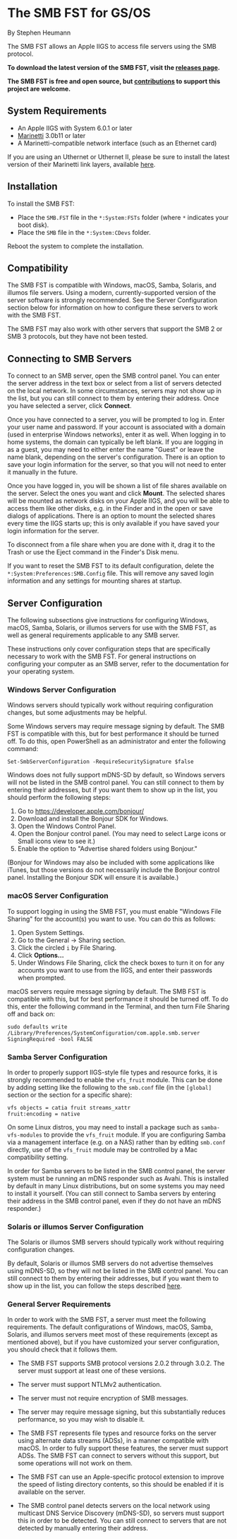 The SMB FST for GS/OS
=====================
By Stephen Heumann

The SMB FST allows an Apple IIGS to access file servers using the SMB protocol.

__To download the latest version of the SMB FST, visit the [releases page][1].__

__The SMB FST is free and open source, but [contributions][2] to support this project are welcome.__

[1]: https://github.com/sheumann/smbfst/releases
[2]: https://github.com/sponsors/sheumann?frequency=one-time


System Requirements
-------------------
* An Apple IIGS with System 6.0.1 or later
* [Marinetti][3] 3.0b11 or later
* A Marinetti-compatible network interface (such as an Ethernet card)

If you are using an Uthernet or Uthernet II, please be sure to install the latest version of their Marinetti link layers, available [here][4].

[3]: http://www.apple2.org/marinetti/
[4]: https://speccie.uk/software/marinetti-link-layers/


Installation
------------
To install the SMB FST:

* Place the `SMB.FST` file in the `*:System:FSTs` folder (where `*` indicates your boot disk).
* Place the `SMB` file in the `*:System:CDevs` folder.

Reboot the system to complete the installation.


Compatibility
-------------
The SMB FST is compatible with Windows, macOS, Samba, Solaris, and illumos file servers. Using a modern, currently-supported version of the server software is strongly recommended. See the Server Configuration section below for information on how to configure these servers to work with the SMB FST.

The SMB FST may also work with other servers that support the SMB 2 or SMB 3 protocols, but they have not been tested.


Connecting to SMB Servers
-------------------------
To connect to an SMB server, open the SMB control panel. You can enter the server address in the text box or select from a list of servers detected on the local network. In some circumstances, servers may not show up in the list, but you can still connect to them by entering their address. Once you have selected a server, click __Connect__.

Once you have connected to a server, you will be prompted to log in. Enter your user name and password. If your account is associated with a domain (used in enterprise Windows networks), enter it as well. When logging in to home systems, the domain can typically be left blank. If you are logging in as a guest, you may need to either enter the name "Guest" or leave the name blank, depending on the server's configuration. There is an option to save your login information for the server, so that you will not need to enter it manually in the future.

Once you have logged in, you will be shown a list of file shares available on the server. Select the ones you want and click __Mount__. The selected shares will be mounted as network disks on your Apple IIGS, and you will be able to access them like other disks, e.g. in the Finder and in the open or save dialogs of applications. There is an option to mount the selected shares every time the IIGS starts up; this is only available if you have saved your login information for the server.

To disconnect from a file share when you are done with it, drag it to the Trash or use the Eject command in the Finder's Disk menu.

If you want to reset the SMB FST to its default configuration, delete the `*:System:Preferences:SMB.Config` file. This will remove any saved login information and any settings for mounting shares at startup.


Server Configuration
--------------------
The following subsections give instructions for configuring Windows, macOS, Samba, Solaris, or illumos servers for use with the SMB FST, as well as general requirements applicable to any SMB server.

These instructions only cover configuration steps that are specifically necessary to work with the SMB FST. For general instructions on configuring your computer as an SMB server, refer to the documentation for your operating system.


### Windows Server Configuration

Windows servers should typically work without requiring configuration changes, but some adjustments may be helpful.

Some Windows servers may require message signing by default. The SMB FST is compatible with this, but for best performance it should be turned off. To do this, open PowerShell as an administrator and enter the following command:

    Set-SmbServerConfiguration -RequireSecuritySignature $false

Windows does not fully support mDNS-SD by default, so Windows servers will not be listed in the SMB control panel. You can still connect to them by entering their addresses, but if you want them to show up in the list, you should perform the following steps:

1. Go to https://developer.apple.com/bonjour/
2. Download and install the Bonjour SDK for Windows.
3. Open the Windows Control Panel.
4. Open the Bonjour control panel. (You may need to select Large icons or Small icons view to see it.)
5. Enable the option to "Advertise shared folders using Bonjour."

(Bonjour for Windows may also be included with some applications like iTunes, but those versions do not necessarily include the Bonjour control panel. Installing the Bonjour SDK will ensure it is available.)


### macOS Server Configuration

To support logging in using the SMB FST, you must enable "Windows File Sharing" for the account(s) you want to use. You can do this as follows:

1. Open System Settings.
2. Go to the General -> Sharing section.
3. Click the circled `i` by File Sharing.
4. Click __Options...__
5. Under Windows File Sharing, click the check boxes to turn it on for any accounts you want to use from the IIGS, and enter their passwords when prompted.

macOS servers require message signing by default. The SMB FST is compatible with this, but for best performance it should be turned off. To do this, enter the following command in the Terminal, and then turn File Sharing off and back on:

    sudo defaults write /Library/Preferences/SystemConfiguration/com.apple.smb.server SigningRequired -bool FALSE


### Samba Server Configuration

In order to properly support IIGS-style file types and resource forks, it is strongly recommended to enable the `vfs_fruit` module. This can be done by adding setting like the following to the `smb.conf` file (in the `[global]` section or the section for a specific share):

    vfs objects = catia fruit streams_xattr
    fruit:encoding = native

On some Linux distros, you may need to install a package such as `samba-vfs-modules` to provide the `vfs_fruit` module. If you are configuring Samba via a management interface (e.g. on a NAS) rather than by editing `smb.conf` directly, use of the `vfs_fruit` module may be controlled by a Mac compatibility setting.

In order for Samba servers to be listed in the SMB control panel, the server system must be running an mDNS responder such as Avahi. This is installed by default in many Linux distributions, but on some systems you may need to install it yourself. (You can still connect to Samba servers by entering their address in the SMB control panel, even if they do not have an mDNS responder.)


### Solaris or illumos Server Configuration

The Solaris or illumos SMB servers should typically work without requiring configuration changes.

By default, Solaris or illumos SMB servers do not advertise themselves using mDNS-SD, so they will not be listed in the SMB control panel. You can still connect to them by entering their addresses, but if you want them to show up in the list, you can follow the steps described [here][5].

[5]: https://www.tumfatig.net/2023/smb-shares-using-omnios-zones-and-zfs/#announce-the-smb-service


### General Server Requirements

In order to work with the SMB FST, a server must meet the following requirements. The default configurations of Windows, macOS, Samba, Solaris, and illumos servers meet most of these requirements (except as mentioned above), but if you have customized your server configuration, you should check that it follows them.

* The SMB FST supports SMB protocol versions 2.0.2 through 3.0.2. The server must support at least one of these versions.

* The server must support NTLMv2 authentication.

* The server must not require encryption of SMB messages.

* The server may require message signing, but this substantially reduces performance, so you may wish to disable it.

* The SMB FST represents file types and resource forks on the server using alternate data streams (ADSs), in a manner compatible with macOS. In order to fully support these features, the server must support ADSs. The SMB FST can connect to servers without this support, but some operations will not work on them.

* The SMB FST can use an Apple-specific protocol extension to improve the speed of listing directory contents, so this should be enabled if it is available on the server.

* The SMB control panel detects servers on the local network using multicast DNS Service Discovery (mDNS-SD), so servers must support this in order to be detected. You can still connect to servers that are not detected by manually entering their address.
